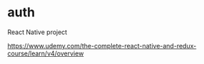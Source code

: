 # auth

React Native project

https://www.udemy.com/the-complete-react-native-and-redux-course/learn/v4/overview
